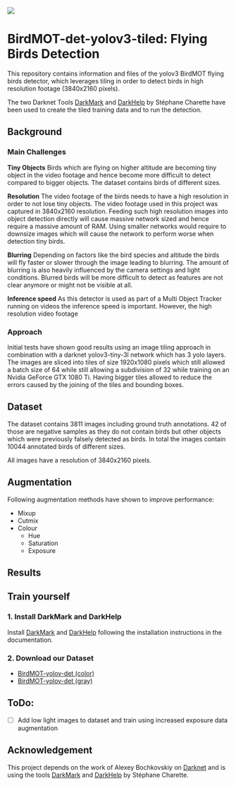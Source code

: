 ![](demo_BirdMOT-det-yolov3-tiled.gif)
# BirdMOT-det-yolov3-tiled: Flying Birds Detection 
This repository contains information and files of the yolov3 BirdMOT flying birds detector, which leverages tiling in order to detect birds in high resolution footage (3840x2160 pixels). 

<!---
#ToDo: More Words on FIDS?
--->

<!---
#ToDo: gif?
--->

The two Darknet Tools [DarkMark](https://github.com/stephanecharette/DarkMark/) and [DarkHelp](https://github.com/stephanecharette/DarkHelp) by Stéphane Charette have been used to create the tiled training data and to run the detection. 

## Background
### Main Challenges
**Tiny Objects**
Birds which are flying on higher altitude are becoming tiny object in the video footage and hence become more difficult to detect compared to bigger objects. The dataset contains birds of different sizes.

**Resolution**
The video footage of the birds needs to have a high resolution in order to not lose tiny objects. The video footage used in this project was captured in 3840x2160 resolution. Feeding such high resolution images into object detection directly will cause massive network sized and hence require a massive amount of RAM. Using smaller networks would require to downsize images which will cause the network to perform worse when detection tiny birds.

**Blurring** 
Depending on factors like the bird species and altitude the birds will fly faster or slower through the image leading to blurring. The amount of blurring is also heavily influenced by the camera settings and light conditions. Blurred birds will be more difficult to detect as features are not clear anymore or might not be visible at all.

**Inference speed**
As this detector is used as part of a Multi Object Tracker running on videos the inference speed is important. However, the high resolution video footage 

### Approach
Initial tests have shown good results using an image tiling approach in combination with a darknet yolov3-tiny-3l  network which has 3 yolo layers. The images are sliced into tiles of size 1920x1080 pixels which still allowed a batch size of 64 while still allowing a subdivision of 32 while training on an Nvidia GeForce GTX  1080 Ti. Having bigger tiles allowed to reduce the errors caused by the joining of the tiles and bounding boxes.

## Dataset
The dataset contains 3811 images including ground truth annotations. 42 of those are negative samples as they do not contain birds but other objects which were previously falsely detected as birds. In total the images contain 10044 annotated birds of different sizes.

All images have a resolution of 3840x2160 pixels.

## Augmentation
Following augmentation methods have shown to improve performance:
- Mixup
- Cutmix
- Colour
  - Hue
  - Saturation
  - Exposure

## Results

## Train yourself
### 1. Install DarkMark and DarkHelp
Install [DarkMark](https://github.com/stephanecharette/DarkMark/) and [DarkHelp](https://github.com/stephanecharette/DarkHelp) following the installation instructions in the documentation.

### 2. Download our Dataset
- [BirdMOT-yolov-det (color)]()
- [BirdMOT-yolov-det (gray)]()


## ToDo:
- [ ] Add low light images to dataset and train using increased exposure data augmentation

<!---
## Citation


--->


## Acknowledgement
This project depends on the work of Alexey Bochkovskiy on [Darknet](https://github.com/AlexeyAB/darknet) and is using the tools  [DarkMark](https://github.com/stephanecharette/DarkMark/) and [DarkHelp](https://github.com/stephanecharette/DarkHelp) by Stéphane Charette. 




<!---
The number of negative samples (empty images): 11007.

The number of new image tiles created: 15244.

The number of random crop & zoom images created: 7381.

--->

<!---

The number of negative samples (empty images): 10985.

The number of new image tiles created: 15244.

The number of random crop & zoom images created: 7330.


--->
<!---
The number of negative samples (empty images): 9249.

The number of new image tiles created: 15244.

IMPORTANT: 158 images were skipped because they have not yet been annotated.
--->

<!---

DarkHelp yolov3-tiny-3l-1920-1080-mixup-true-cutmix-true-gray_incl_negatives.cfg yolov3-tiny-3l-1920-1080-mixup-true-cutmix-true-gray_incl_negatives_best.weights yolov3-tiny-3l-1920-1080-mixup-true-cutmix-true-gray_incl_negatives.names -a 1920x1080 -s -g --keep --tiles true -t 0.15 --tile-edge 0.4 --tile-rect 2.7 --nms 0.2 -d false --autohide false /media/data/many_bird_export/MOT/MOT-1658226941_zoex_1544357_1544441/img1/*.jpg


--->
